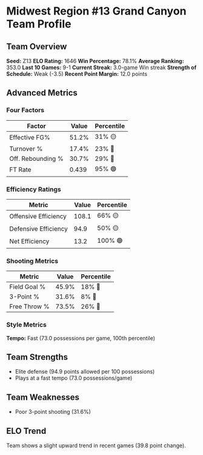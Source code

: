 # Midwest Region #13 Grand Canyon Team Profile
## Team Overview
**Seed:** Z13
**ELO Rating:** 1646
**Win Percentage:** 78.1%
**Average Ranking:** 353.0
**Last 10 Games:** 9-1
**Current Streak:** 3.0-game Win streak
**Strength of Schedule:** Weak (-3.5)
**Recent Point Margin:** 12.0 points

## Advanced Metrics
### Four Factors
| Factor | Value | Percentile |
|--------|-------|------------|
| Effective FG% | 51.2% | 31% 🟡 |
| Turnover % | 17.4% | 23% 🔴 |
| Off. Rebounding % | 30.7% | 29% 🔴 |
| FT Rate | 0.439 | 95% 🟢 |

### Efficiency Ratings
| Metric | Value | Percentile |
|--------|-------|------------|
| Offensive Efficiency | 108.1 | 66% 🟡 |
| Defensive Efficiency | 94.9 | 50% 🟡 |
| Net Efficiency | 13.2 | 100% 🟢 |

### Shooting Metrics
| Metric | Value | Percentile |
|--------|-------|------------|
| Field Goal % | 45.9% | 18% 🔴 |
| 3-Point % | 31.6% | 8% 🔴 |
| Free Throw % | 73.5% | 26% 🔴 |

### Style Metrics
**Tempo:** Fast (73.0 possessions per game, 100th percentile)

## Team Strengths
* Elite defense (94.9 points allowed per 100 possessions)
* Plays at a fast tempo (73.0 possessions/game)

## Team Weaknesses
* Poor 3-point shooting (31.6%)

## ELO Trend
Team shows a slight upward trend in recent games (39.8 point change).

